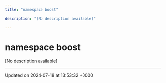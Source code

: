 ```yaml
---
title: "namespace boost"

description: "[No description available]"

---
```


# namespace boost

[No description available]






-------------------------------

Updated on 2024-07-18 at 13:53:32 +0000